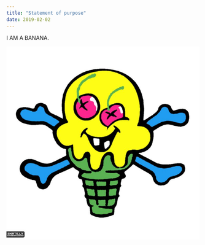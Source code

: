 ```yaml
---
title: "Statement of purpose"
date: 2019-02-02
---
```


I AM A BANANA.

![iceCreamLogo.jpg](/iceCreamLogo.jpeg)
